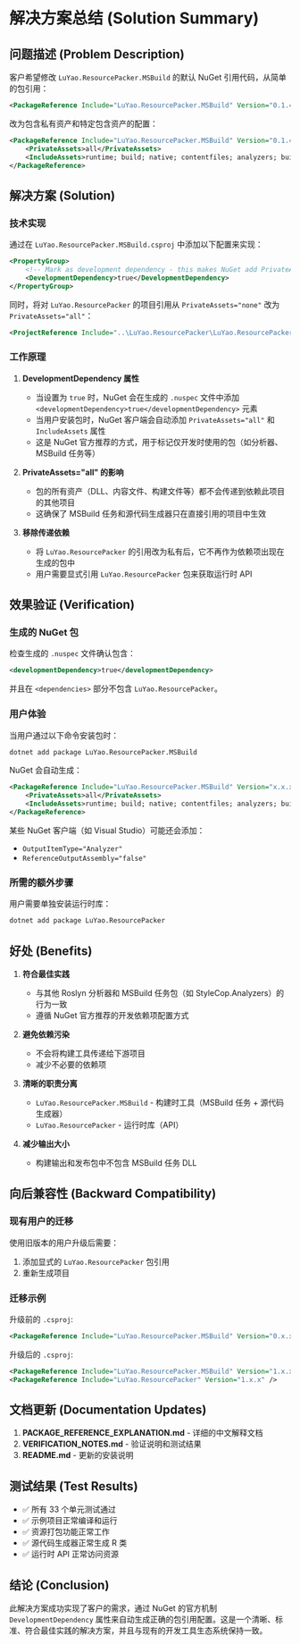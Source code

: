 # 解决方案总结 (Solution Summary)

## 问题描述 (Problem Description)

客户希望修改 `LuYao.ResourcePacker.MSBuild` 的默认 NuGet 引用代码，从简单的包引用：
```xml
<PackageReference Include="LuYao.ResourcePacker.MSBuild" Version="0.1.4"/>
```

改为包含私有资产和特定包含资产的配置：
```xml
<PackageReference Include="LuYao.ResourcePacker.MSBuild" Version="0.1.4" OutputItemType="Analyzer" ReferenceOutputAssembly="false">
    <PrivateAssets>all</PrivateAssets>
    <IncludeAssets>runtime; build; native; contentfiles; analyzers; buildtransitive</IncludeAssets>
</PackageReference>
```

## 解决方案 (Solution)

### 技术实现

通过在 `LuYao.ResourcePacker.MSBuild.csproj` 中添加以下配置来实现：

```xml
<PropertyGroup>
    <!-- Mark as development dependency - this makes NuGet add PrivateAssets="all" by default -->
    <DevelopmentDependency>true</DevelopmentDependency>
</PropertyGroup>
```

同时，将对 `LuYao.ResourcePacker` 的项目引用从 `PrivateAssets="none"` 改为 `PrivateAssets="all"`：

```xml
<ProjectReference Include="..\LuYao.ResourcePacker\LuYao.ResourcePacker.csproj" PrivateAssets="all" />
```

### 工作原理

1. **DevelopmentDependency 属性**
   - 当设置为 `true` 时，NuGet 会在生成的 `.nuspec` 文件中添加 `<developmentDependency>true</developmentDependency>` 元素
   - 当用户安装包时，NuGet 客户端会自动添加 `PrivateAssets="all"` 和 `IncludeAssets` 属性
   - 这是 NuGet 官方推荐的方式，用于标记仅开发时使用的包（如分析器、MSBuild 任务等）

2. **PrivateAssets="all" 的影响**
   - 包的所有资产（DLL、内容文件、构建文件等）都不会传递到依赖此项目的其他项目
   - 这确保了 MSBuild 任务和源代码生成器只在直接引用的项目中生效

3. **移除传递依赖**
   - 将 `LuYao.ResourcePacker` 的引用改为私有后，它不再作为依赖项出现在生成的包中
   - 用户需要显式引用 `LuYao.ResourcePacker` 包来获取运行时 API

## 效果验证 (Verification)

### 生成的 NuGet 包

检查生成的 `.nuspec` 文件确认包含：
```xml
<developmentDependency>true</developmentDependency>
```

并且在 `<dependencies>` 部分不包含 `LuYao.ResourcePacker`。

### 用户体验

当用户通过以下命令安装包时：
```bash
dotnet add package LuYao.ResourcePacker.MSBuild
```

NuGet 会自动生成：
```xml
<PackageReference Include="LuYao.ResourcePacker.MSBuild" Version="x.x.x">
    <PrivateAssets>all</PrivateAssets>
    <IncludeAssets>runtime; build; native; contentfiles; analyzers; buildtransitive</IncludeAssets>
</PackageReference>
```

某些 NuGet 客户端（如 Visual Studio）可能还会添加：
- `OutputItemType="Analyzer"`
- `ReferenceOutputAssembly="false"`

### 所需的额外步骤

用户需要单独安装运行时库：
```bash
dotnet add package LuYao.ResourcePacker
```

## 好处 (Benefits)

1. **符合最佳实践**
   - 与其他 Roslyn 分析器和 MSBuild 任务包（如 StyleCop.Analyzers）的行为一致
   - 遵循 NuGet 官方推荐的开发依赖项配置方式

2. **避免依赖污染**
   - 不会将构建工具传递给下游项目
   - 减少不必要的依赖项

3. **清晰的职责分离**
   - `LuYao.ResourcePacker.MSBuild` - 构建时工具（MSBuild 任务 + 源代码生成器）
   - `LuYao.ResourcePacker` - 运行时库（API）

4. **减少输出大小**
   - 构建输出和发布包中不包含 MSBuild 任务 DLL

## 向后兼容性 (Backward Compatibility)

### 现有用户的迁移

使用旧版本的用户升级后需要：
1. 添加显式的 `LuYao.ResourcePacker` 包引用
2. 重新生成项目

### 迁移示例

升级前的 `.csproj`:
```xml
<PackageReference Include="LuYao.ResourcePacker.MSBuild" Version="0.x.x" />
```

升级后的 `.csproj`:
```xml
<PackageReference Include="LuYao.ResourcePacker.MSBuild" Version="1.x.x" />
<PackageReference Include="LuYao.ResourcePacker" Version="1.x.x" />
```

## 文档更新 (Documentation Updates)

1. **PACKAGE_REFERENCE_EXPLANATION.md** - 详细的中文解释文档
2. **VERIFICATION_NOTES.md** - 验证说明和测试结果
3. **README.md** - 更新的安装说明

## 测试结果 (Test Results)

- ✅ 所有 33 个单元测试通过
- ✅ 示例项目正常编译和运行
- ✅ 资源打包功能正常工作
- ✅ 源代码生成器正常生成 R 类
- ✅ 运行时 API 正常访问资源

## 结论 (Conclusion)

此解决方案成功实现了客户的需求，通过 NuGet 的官方机制 `DevelopmentDependency` 属性来自动生成正确的包引用配置。这是一个清晰、标准、符合最佳实践的解决方案，并且与现有的开发工具生态系统保持一致。
